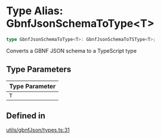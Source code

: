 # Type Alias: GbnfJsonSchemaToType&lt;T&gt;

```ts
type GbnfJsonSchemaToType<T>: GbnfJsonSchemaToTSType<T>;
```

Converts a GBNF JSON schema to a TypeScript type

## Type Parameters

| Type Parameter |
| ------ |
| `T` |

## Defined in

[utils/gbnfJson/types.ts:31](https://github.com/withcatai/node-llama-cpp/blob/6405ee945e792651123189aae2612212095765b6/src/utils/gbnfJson/types.ts#L31)
